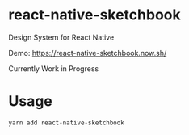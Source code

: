 # react-native-sketchbook

Design System for React Native

Demo: https://react-native-sketchbook.now.sh/

Currently Work in Progress

# Usage

```
yarn add react-native-sketchbook
```


